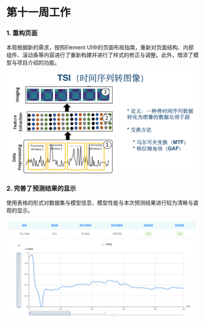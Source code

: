 # 第十一周工作

### 1. 重构页面

本周根据新的需求，按照Element UI中的页面布局指南，重新对页面结构、内部组件、滚动条等内容进行了重新构建并进行了样式的修正与调整。此外，增添了模型与项目介绍的功能。

![](img/TSI.png)

### 2. 完善了预测结果的显示

使用表格的形式对数据集与模型信息、模型性能与本次预测结果进行较为清晰与直观的显示。

![](img/res.png)